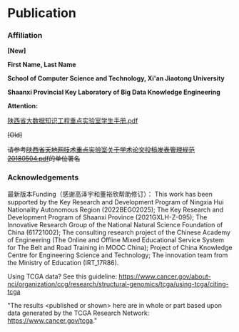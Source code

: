 # Publication

### **Affiliation**

**[New]**

**First Name, Last Name**

**School of Computer Science and Technology, Xi'an Jiaotong University**

**Shaanxi Provincial Key Laboratory of Big Data Knowledge Engineering**

**Attention:** 

[陕西省大数据知识工程重点实验室学生手册.pdf](files/陕西省大数据知识工程重点实验室学生手册.pdf)

~~[Old]~~

~~请参考[陕西省天地网技术重点实验室关于学术论文投稿发表管理规范20180504.pdf](files/陕西省天地网技术重点实验室关于学术论文投稿发表管理规范20180504.pdf)的单位署名~~

### **Acknowledgements**

最新版本Funding（感谢高泽宇和董裕欣帮助修订）：
This work has been supported by the Key Research and Development Program of Ningxia Hui Nationality Autonomous Region (2022BEG02025);
The Key Research and Development Program of Shaanxi Province (2021GXLH-Z-095);
The Innovative Research Group of the National Natural Science Foundation of China (61721002);
The consulting research project of the Chinese Academy of Engineering (The Online and Offline Mixed Educational Service System for The Belt and Road Training in MOOC China);
Project of China Knowledge Centre for Engineering Science and Technology;
The innovation team from the Ministry of Education (IRT_17R86).

Using TCGA data?
See this guideline: https://www.cancer.gov/about-nci/organization/ccg/research/structural-genomics/tcga/using-tcga/citing-tcga

"The results \<published or shown\> here are in whole or part based upon data generated by the TCGA Research Network: https://www.cancer.gov/tcga."